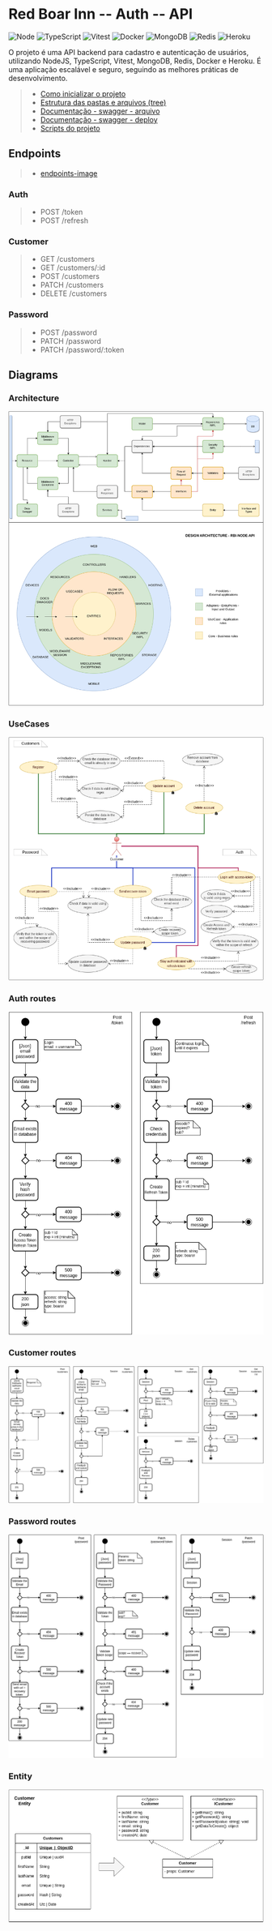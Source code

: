 # Red Boar Inn -- Auth -- API

![Node](https://img.shields.io/badge/Node.JS-white?style=for-the-badge&logo=node.js&logoColor=black)
![TypeScript](https://img.shields.io/badge/TypeScript-white?style=for-the-badge&logo=TypeScript&logoColor=black)
![Vitest](https://img.shields.io/badge/Vitest-white?style=for-the-badge&logo=Vitest&logoColor=black)
![Docker](https://img.shields.io/badge/Docker-white?style=for-the-badge&logo=Docker&logoColor=black)
![MongoDB](https://img.shields.io/badge/MongoDB-white?style=for-the-badge&logo=Mongodb&logoColor=black)
![Redis](https://img.shields.io/badge/Redis-white?style=for-the-badge&logo=Redis&logoColor=black)
![Heroku](https://img.shields.io/badge/Heroku-white?style=for-the-badge&logo=Heroku&logoColor=black)

O projeto é uma API backend para cadastro e autenticação de usuários, utilizando NodeJS, TypeScript, Vitest, MongoDB, Redis, Docker e Heroku. É uma aplicação escalável e seguro, seguindo as melhores práticas de desenvolvimento.

> - [Como inicializar o projeto](START.md)
> - [Estrutura das pastas e arquivos (tree)](STRUCTURE.md)
> - [Documentação - swagger - arquivo](../swagger.json)
> - [Documentação - swagger - deploy](https://rbi-auth-node-api.herokuapp.com/docs/)
> - [Scripts do projeto](../scripts/)

## Endpoints

> - [endpoints-image](endpoints.png)

### Auth

> - POST /token
> - POST /refresh

### Customer

> - GET /customers
> - GET /customers/:id
> - POST /customers
> - PATCH /customers
> - DELETE /customers

### Password

> - POST /password
> - PATCH /password
> - PATCH /password/:token

## Diagrams

### Architecture

![architecture](./diagrams/architecture.png)

### UseCases

![useCases](./diagrams/usecases.png)

### Auth routes

![authRoutes](./diagrams/authRoutes.png)

### Customer routes

![customerRoutes](./diagrams/customerRoutes.png)

### Password routes

![passwordRoutes](./diagrams/passwordRoutes.png)

### Entity

![entityCustomer](./diagrams/entity.png)
